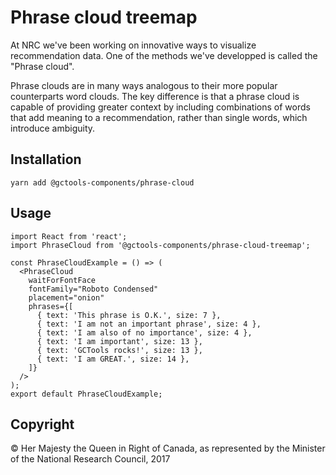 # Phrase cloud treemap

At NRC we've been working on innovative ways to visualize recommendation
data.  One of the methods we've developped is called the "Phrase cloud".

Phrase clouds are in many ways analogous to their more popular counterparts
word clouds.  The key difference is that a phrase cloud is capable of
providing greater context by including combinations of words that add
meaning to a recommendation, rather than single words, which introduce
ambiguity.

## Installation

```
yarn add @gctools-components/phrase-cloud
```

## Usage

```
import React from 'react';
import PhraseCloud from '@gctools-components/phrase-cloud-treemap';

const PhraseCloudExample = () => (
  <PhraseCloud
    waitForFontFace
    fontFamily="Roboto Condensed"
    placement="onion"
    phrases={[
      { text: 'This phrase is O.K.', size: 7 },
      { text: 'I am not an important phrase', size: 4 },
      { text: 'I am also of no importance', size: 4 },
      { text: 'I am important', size: 13 },
      { text: 'GCTools rocks!', size: 13 },
      { text: 'I am GREAT.', size: 14 },
    ]}
  />
);
export default PhraseCloudExample;
```

## Copyright
© Her Majesty the Queen in Right of Canada, as represented by the Minister of
the National Research Council, 2017
